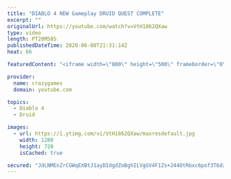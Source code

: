 ```yaml
---
title: "DIABLO 4 NEW Gameplay DRUID QUEST COMPLETE"
excerpt: ""
originalUrl: https://youtube.com/watch?v=VtH1862QXaw
type: video
length: PT20M58S
publishedDateTime: 2020-06-08T21:31:14Z
heat: 66

featuredContent: "<iframe width=\"800\" height=\"500\" frameborder=\"0\" src=\"https://www.youtube.com/embed/VtH1862QXaw\" allow=\"accelerometer; autoplay; encrypted-media; gyroscope; picture-in-picture\" allowfullscreen></iframe>"

provider:
  name: crazygames
  domain: youtube.com

topics:
  - Diablo 4
  - Druid

images:
  - url: https://i.ytimg.com/vi/VtH1862QXaw/maxresdefault.jpg
    width: 1280
    height: 720
    isCached: true

secured: "JdLNMEnZrCGWqEXBtJ1ayDIdgdZoBghILVgGV4F1Zs+244OtRbxc6pof3T6dzFAcftXKbPnMX1tG6SY1FQ3zNLXOvQTpC9pbs1Lj+jEPb8msbkVKmaloPQ127YWDyEAjtMKpr2D3kUJKo7aEDaO2PoGg2ecQVshhVjjV6zCPf0F7cmifMJHaOuGbF5e0UYDWw9KGoSLkaz9eFrouaSau/SKIMVt+s06tkKw3ko0mhl6iii/9/UWMaAVFs7s03DHMw5yA94lZClghmjXdye8RuAvLqm4bnbl32RpGa/khyh7flbX7x7V0VAX8Eq2h9qzZBo3berRQLnI4j+OcsjOxAS/glsxhX6wIWB1bV/PxsCDbGxvgzyXT/3rn500EkYWBWOnPpj+1Qx07mTA7zA8vpHp1nElON3+ATzXybpnAGMU=;LifupLWkWS6ipYFxyS8Ong=="
---
```


